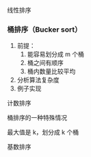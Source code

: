 线性排序



### 桶排序（Bucker sort）

1. 前提：
    1. 能容易划分成 m 个桶
    2. 桶之间有顺序
    3. 桶内数量比较平均
2. 分析算法复杂度
3. 例子实现



计数排序

桶排序的一种特殊情况

最大值是 k，划分成 k 个桶



基数排序